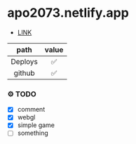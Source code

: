 # apo2073.netlify.app
 * [LINK](https://apo2073.netlify.app)

|  path   | value |
|:-------:|:-----:|
| Deploys |   ✅   |
| github  |   ✅   |

### ⚙ TODO
 - [x] comment
 - [x] webgl
 - [x] simple game
 - [ ] something
